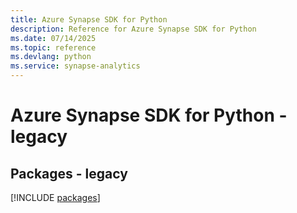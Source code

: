 ```yaml
---
title: Azure Synapse SDK for Python
description: Reference for Azure Synapse SDK for Python
ms.date: 07/14/2025
ms.topic: reference
ms.devlang: python
ms.service: synapse-analytics
---
```

# Azure Synapse SDK for Python - legacy
## Packages - legacy
[!INCLUDE [packages](synapse-index.md)]